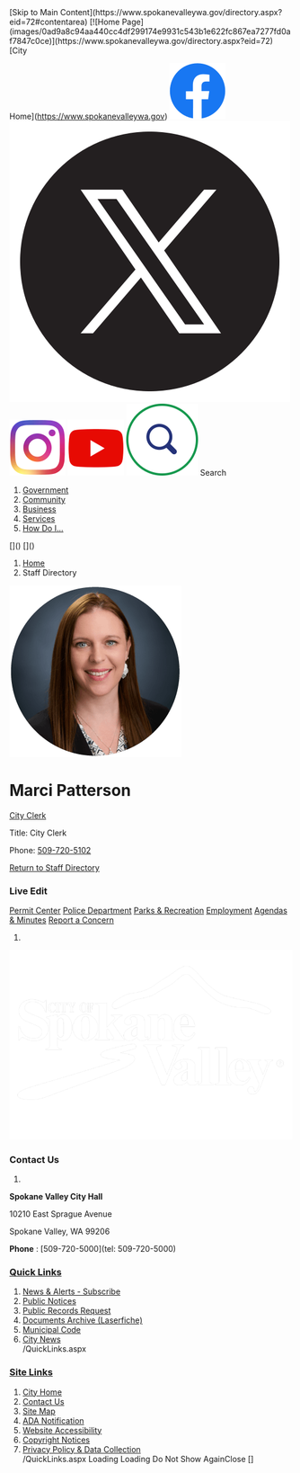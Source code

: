 <script>jQuery(document).click(function (event) {
 var target = jQuery(event.target);
 if (target.attr('src') && target.parents('.image').length && target.parents('.widget').length) {
 var text = target.attr('title');
 
 if (!text.length) {
 text = "N/A";
 }
 ga('send',
 {
 hitType: 'event',
 eventCategory: 'Image',
 eventAction: 'Image - ' + text,
 eventLabel: window.location.href
 });
 }
 if (target.is('button') || target.hasClass('button') || target.parents().hasClass('button')) {
 var text = "";
 if (target.parents('.button')[0]) {
 text = target.parents('.button').first().text();
 } else if (target.text().length) {
 text = target.text();
 } else if (target.attr('title').length) {
 text = target.attr('title');
 }
 if (!text.length) {
 text = "N/A";
 }
 ga('send',
 {
 hitType: 'event',
 eventCategory: 'Button',
 eventAction: 'Button - ' + text,
 eventLabel: window.location.href
 });
 }
 if (target.parents('.widgetCustomHtml').length) {
 ga('send',
 {
 hitType: 'event',
 eventCategory: 'Custom Html',
 eventAction: 'Custom Html Clicked',
 eventLabel: window.location.href
 });
 }
 if (target.parents('.editor').length) {
 ga('send',
 {
 hitType: 'event',
 eventCategory: 'Editor',
 eventAction: 'Editor Link Clicked',
 eventLabel: window.location.href
 });
 }
 if (target.parents('.GraphicLinks').length) {
 var text = "";
 var targetGraphicLink = target;
 if (target.hasClass('widgetGraphicLinksLink')) {
 targetGraphicLink = jQuery(target.children()[0]);
 }
 if (targetGraphicLink.hasClass('text')) {
 text = targetGraphicLink.text();
 } else if (targetGraphicLink.attr('src').length) {
 if (targetGraphicLink.attr('alt').length) {
 text = targetGraphicLink.attr('alt');
 } else {
 text = targetGraphicLink.attr('src');
 }
 } else {
 text = "N/A";
 }
 ga('send',
 {
 hitType: 'event',
 eventCategory: 'Graphic Links',
 eventAction: 'Graphic Link - ' + text,
 eventLabel: window.location.href
 });
 }
 if (target.parents('.InfoAdvanced').length) {
 ga('send',
 {
 hitType: 'event',
 eventCategory: 'Info Advanced',
 eventAction: 'Info Advanced Clicked',
 eventLabel: window.location.href
 });
 }
 if (target.parents('.list').length) {
 ga('send',
 {
 hitType: 'event',
 eventCategory: 'List',
 eventAction: 'List Clicked',
 eventLabel: window.location.href
 });
 }
 if (target.parents('.megaMenuItem').length || target.parents('.topMenuItem').length) {
 var megaMenuText = jQuery('.topMenuItem.mouseover').find('span').text();
 var breadCrumbs = [];
 jQuery('.breadCrumbs > li').each(function () {
  breadCrumbs.push(this.textContent);
 });
 var pageTitle = breadCrumbs.join('>');
 var subTitleText = target.parents('.megaMenuItem').children('.widgetTitle').children().text();
 var text = "";
 if (pageTitle) {
 text += pageTitle + " | ";
 } else {
 text += document.title + ' - ';
 }
 if (target.text() == "" && megaMenuText == "") {
 text += "N/A";
 } else if (target.text().length && megaMenuText.length) {
 if (megaMenuText == target.text()) {
 text += megaMenuText;
 } else {
 text += megaMenuText + " - " + subTitleText + " - " + target.text();
 }
 } else if (target.text() == "") {
 text += megaMenuText;
 } else {
 text += target.text();
 }
 if (!text.length) {
 text = "N/A";
 }
 ga('send',
 {
 hitType: 'event',
 eventCategory: 'Mega Menu',
 eventAction: 'Mega Menu : ' + text,
 eventLabel: window.location.href
 });
 }
 if (target.parents('.widgetNewsFlash').length && target.parents('.widgetItem').length) {
 var text = jQuery(target.parents('.widgetItem')[0]).find('.widgetTitle').children().text();
 if (!text.length) {
 text = "N/A";
 }
 ga('send',
 {
 hitType: 'event',
 eventCategory: 'News Flash',
 eventAction: 'News Flash - ' + text,
 eventLabel: window.location.href
 });
 }
 if (target.hasClass('widgetQuickLinksLink') || target.find('.widgetQuickLinksLink').length) {
 var text = target.text();
 if (!text.length) {
 text = "N/A";
 }
 ga('send',
 {
 hitType: 'event',
 eventCategory: 'Quick Links',
 eventAction: 'Quick Links - ' + text,
 eventLabel: window.location.href
 });
 }
 if (target.attr('src') && target.parents('.cpSlideshow').length) {
 var text = target.attr('title');
 if (!text.length) {
 text = "N/A";
 }
 ga('send',
 {
 hitType: 'event',
 eventCategory: 'Slideshow',
 eventAction: 'Slideshow - ' + text,
 eventLabel: window.location.href
 });
 }
 if (target.parents('.widgetText').length) {
 ga('send',
 {
 hitType: 'event',
 eventCategory: 'Text',
 eventAction: 'Text Link Clicked',
 eventLabel: window.location.href
 });
 }
});</script>  [Skip to Main Content](https://www.spokanevalleywa.gov/directory.aspx?eid=72#contentarea)   [![Home Page](images/0ad9a8c94aa440cc4df299174e9931c543b1e622fc867ea7277fd0af7847c0ce)](https://www.spokanevalleywa.gov/directory.aspx?eid=72)   [City

Home](https://www.spokanevalleywa.gov)   [![Facebook](images/f75fe6b2979150f27a65063a45dbac12cb171f396bc24955a51d5e5defb17ca0)](https://www.facebook.com/CityofSpokaneValley)   [![X](images/d0fe2b098c04be543d26e00ab1bb534b0b5d55a572d8ce33a85fd54e4fbee539)](https://x.com/CityofSV)   [![Instagram](images/bfc2ef8c5004f63148ccd7fd8aaaa4868631322e5348decd83a385f3ae66d6a2)](https://www.instagram.com/cityspokanevalley)   [![YouTube](images/8335cb2aaec79833d44df2341de759285c86be49875c599b70ec9f7b0e600f0d)](https://www.youtube.com/channel/UCoNlPNd0y5U905mvDfEmn7g)  <script defer type="text/javascript" src="/Common/Controls/jquery-ui-1.14.1/jquery-ui.min.js"></script><script defer src="/Areas/Layout/Assets/Scripts/Search.js" type="text/javascript"></script><script defer type="text/javascript">

 $(document).ready(function () {
 try {
 $(".widgetSearchButton.widgetSearchButton46e958da-1c8a-45ff-879e-1489a3fc6ddd").click(function (e) {
 e.preventDefault();
 if (false||$("#ysnSearchOnlyDept46e958da-1c8a-45ff-879e-1489a3fc6ddd").is(':checked'))
 {
 doWidgetSearch($(this).siblings(".widgetSearchBox").val(), Number(0));
 }
 else {
 doWidgetSearch($(this).siblings(".widgetSearchBox").val(), 0);
 }
 });
 $("#searchField46e958da-1c8a-45ff-879e-1489a3fc6ddd").keypress(function (e) {
 if (window.clipboardData) {
 if (e.keyCode === 13) {
 if ($("#ysnSearchOnlyDept46e958da-1c8a-45ff-879e-1489a3fc6ddd").is(':checked') || false) {
 doWidgetSearch($(this).val(), Number(0));
 } else {
 doWidgetSearch($(this).val(), 0);
 }
 return false;
 }
 } else {
 if (e.which === 13) {
 if ($("#ysnSearchOnlyDept46e958da-1c8a-45ff-879e-1489a3fc6ddd").is(':checked') || false) {
 doWidgetSearch($(this).val(), Number(0));
 } else {
 doWidgetSearch($(this).val(), 0);
 }
 return false;
 }
 }
 return true;
 });

 if (true) {
 var currentRequest = null;
 var $searchField = $("#searchField46e958da-1c8a-45ff-879e-1489a3fc6ddd").autocomplete({
 source: function (request, response) {
 currentRequest = $.ajax({
 url: '/Search/AutoComplete' + ($("#ysnSearchOnlyDept46e958da-1c8a-45ff-879e-1489a3fc6ddd").is(':checked') || false? '?departmentId=0' : ''),
 dataType: "json",
 timeout: 10000,
 beforeSend: function () {
 if (currentRequest != null) {
 currentRequest.abort();
 }
 },
 data:
 {
 term: request.term,
 },
 success: function (data) {
 response(data);
 $('.autoCompleteError').remove();
 },
 error: function (xmlhttprequest, textstatus, message) {
 if (textstatus === "timeout") {
 if ($("#searchField46e958da-1c8a-45ff-879e-1489a3fc6ddd").siblings('.autoCompleteError').length == 0)
 $('<span class="autoCompleteError"><p class="alert error">Search autocomplete is currently not responding. Please try again later.</p></span>').insertAfter($("#searchField46e958da-1c8a-45ff-879e-1489a3fc6ddd"));
 }
 }
 });
 },
 html: true,
 delay: 500,
 select: function (event, ui) {
 $(this).val(ui.item.value);
 $(this).next().click();
 }
 });

 $searchField.data("ui-autocomplete")._renderItem = function (ul, item) {
 return $("<li class=\"itemList\"></li>")
.data("ui-autocomplete-item", item)
.append("<a>" + item.label + "</a>")
.appendTo(ul);
 };
}
}
 catch(e) {} //we're going to eat this error. Autocomplete won't work but we dont wan't to break anything else on the page.
 });
 </script>  [![Search](images/ad23c84baf3bd9c160ae4646d88f899251fe74719b13e7287c813e1fabde5475)](https://www.spokanevalleywa.gov/Search/Results) Search <script type="text/javascript">
 //Updates search icons href to have the correct queryString
 function searchBtnApplyQuery() {
 document.getElementById("btnSearchIcon").href = "/Search?searchPhrase=" + document.getElementById("searchField46e958da-1c8a-45ff-879e-1489a3fc6ddd").value;
 }
 </script> 

 1.  [Government](https://www.spokanevalleywa.gov/27/Government) 
 1.  [Community](https://www.spokanevalleywa.gov/31/Community) 
 1.  [Business](https://www.spokanevalleywa.gov/101/Business) 
 1.  [Services](https://www.spokanevalleywa.gov/149/Services) 
 1.  [How Do I...](https://www.spokanevalleywa.gov/9/How-Do-I) 
<script type="text/javascript">
 document.addEventListener('DOMContentLoaded',function () {
 var menuID = 'mainNavMenu';
 var menuType = MAIN_MENU;

 //setup menu manager properties for main menu
 if (!menuManager.mobileMainNav && true)
 menuManager.adjustMainItemsWidth('#' + menuID);
 menuManager.isMainMenuEditable = false;
 menuManager.mainMenuMaxSubMenuLevels = 4;
 menuManager.setMOMMode(2, menuType);

 //Init main menu
 var setupDraggable = menuManager.isMainMenuEditable;
 var urlToGetHiddenMenus = '/Pages/MenuMain/HiddenMainSubMenus?pageID=1&moduleID=4&themeID=17&menuContainerID=mainNav';

 menuManager.setupMenu(menuID, 'mainNav', menuType, setupDraggable, urlToGetHiddenMenus);
 menuManager.mainMenuInit = true;
 menuManager.mainMenuTextResizer = false;
 if (1.00 > 0)
 menuManager.mainMenuTextResizerRatio = 1.00;
 if (window.isResponsiveEnabled)
 menuManager.mainMenuReady.resolve();

 });
 </script>  []()  []()  <script type="text/javascript">
 $(window).on("load", function () {
 $.when(window.Pages.rwdSetupComplete)
.done(function () {
 renderExternalBannerSlideshow('banner1',
 {"BannerOptionID":56,"ThemeID":17,"SlotName":"banner1","Name":"Default","IsDefault":true,"BannerMode":2,"SlideShowSlideTiming":null,"SlideshowTransition":0,"SlideShowTransitionTiming":null,"ImageScale":true,"ImageAlignment":1,"ImageScroll":true,"MuteSound":true,"VideoType":0,"Status":40,"SlideshowControlsPosition":0,"SlideshowControlsAlignment":0,"SlideshowBannerControlsColorScheme":0,"DisplayVideoPauseButton":false,"VideoPauseButtonAlignment":1,"VideoPauseButtonControlsAlignment":0,"VideoPauseButtonStyle":"#FFFFFF","VideoPauseButtonBackgroundStyle":"#000000","VideoPauseButtonAlignmentClass":"alignRight viewport","DisplaySlideshowPauseButton":true,"SlideshowControlsColor":"#FFFFFF","SlideshowControlsBackgroundColor":"#000000","SlideshowPauseButtonClass":"isHidden","BannerImages":[{"BannerImageID":70,"BannerOptionID":56,"FileName":"/ImageRepository/Document?documentID=65","Height":700,"Width":2200,"StartingOn":null,"StoppingOn":null,"IsLink":false,"LinkAddress":null,"Sequence":1,"RecordStatus":0,"ModifiedBy":0,"ModifiedOn":"\/Date(-62135575200000)\/","AltText":""},{"BannerImageID":71,"BannerOptionID":56,"FileName":"/ImageRepository/Document?documentID=64","Height":700,"Width":2200,"StartingOn":null,"StoppingOn":null,"IsLink":false,"LinkAddress":null,"Sequence":2,"RecordStatus":0,"ModifiedBy":0,"ModifiedOn":"\/Date(-62135575200000)\/","AltText":""},{"BannerImageID":72,"BannerOptionID":56,"FileName":"/ImageRepository/Document?documentID=63","Height":700,"Width":2200,"StartingOn":null,"StoppingOn":null,"IsLink":false,"LinkAddress":null,"Sequence":3,"RecordStatus":0,"ModifiedBy":0,"ModifiedOn":"\/Date(-62135575200000)\/","AltText":""}],"BannerVideos":[],"RecordStatus":0,"ModifiedBy":0,"ModifiedOn":"\/Date(-62135575200000)\/"},
 '/App_Themes/Simple/Images/',
 'Rotating');
 });
 });
 </script> 

 1.  [Home](https://www.spokanevalleywa.gov/directory.aspx?eid=72) 
 1. Staff Directory
 <script type="text/javascript"><!--
 var isie6 = false, isie7 = false, isie6or7 = false;
 var intCountryCode = 840;

 function setUrlLength(editor) {
 //Toggle Image Context Menu Items
 setMenuItems(editor);
 //setContentBackgroundColor(editor);
 removeIEParagraphs(editor);
 }
 function setUrlLengthAndToolToggle(editor) {
 var minToolsGroups = 2; // Number of MinimumSetOfTools tools groups.
 
 // Hide the MinimumSetOfTools on load.
 var toolbar = editor.get_toolContainer(); // Get toolbar container.
 var toolgroups = toolbar.getElementsByTagName("UL"); // Get all toolgroups containers.
 
 for (var i = toolgroups.length - 1; i >= minToolsGroups; i--) toolgroups[i].style.display = "none";
 
 if (editor.isIE) {
 var elem = editor.get_element();
 elem.style.height = "430px";
  elem.style.minHeight = "430px";
 }
 
 // Toggle Image Context Menu Items.
 setMenuItems(editor);
 //setContentBackgroundColor(editor);
 removeIEParagraphs(editor);
 }
//--></script><script src="/ScriptResource.axd?d=UQCescPRU9TVRA_N-Q_BL41tOcLcyr6MaEw917F9P5YimZ1kmOYJNufie-XG_f252HqUQfms4sUwuB2-1WOfSzfn3nBEgan8h5QC46YAVr52IdCj3uKCGB1ybZS_PBSvXwgUHn7_bgyl2WkdrJFIepswBjMK8BGi3D9ZW96e2t_AG-fWV67ltyeqqTDgrv4bu4Hrp-7r3VufZw2ShhZ-ScnLfS-kSkVwqblj3WOHkH5fvQ5mzZVbCB7sSIBrnSQIDvrnDB99rtWqOhdOGbeZfxY3_wFglwRJLLMOd9dR1IhRTrqzGkzXgIhYOJGMCD8YspIN73chc9kT1tSBIg1rRMW0d5WDfDD9cxVqX8FauBNFBTd8vH86UecI_2kyaFTKxuH6y83ScARQLdlR6C-NJTDOFi5ru7ejESQlnapWDQNW-e1PDOKaa3q2PrdgFyULM6PubqajP2UDu0922ipfKOZxbaHJLMeIkz9UBmsUjJ6Wmy3htNN-VpafYwZCDPoLdlAwzqAnn98mZyd63LQyqPIYKDzR-VrcK2nVHMwoHTbuFgdWPzIJhQn5sqLFBh0dZDnVlu72cBXm0Iotfvia1q8ROAVerVp5ox20L4mQviVjaVt9FmWXltiOT-DGgDLVtyHiss9p43JOMYUx1SsYG-XkEIAJANiCYORF_NEs5EZOeN-2PAfmYEdh62WStTppaL9EMPPM3UXBCaBNS42XkA2xnDilvL7ECSeXpVB0W-lFl8cVpP9XzNLxCcsN0igo5J7qXHO4SonE44VeJu8JIdvJ8QGk2MFa_U_lenAmy3Xv3BU68CyFXTw3A6pRHa0TZ8re_Zv8qSheDhiAV2TFqv7xSYmZtE6ZfAn5Sreqba41" type="text/javascript"></script><script type="text/javascript">
 Sys.WebForms.PageRequestManager.getInstance().add_beginRequest(beginRequest);
 Sys.WebForms.PageRequestManager.getInstance().add_pageLoaded(pageLoaded);
 </script> <script src="/Common/Modules/CityDirectory/RWDCityDirectory.js" type="text/javascript"></script><script type="text/javascript" language="javascript" src="/common/nMenu.js"></script>  ![Headshot of City Clerk Marci Patterson](images/e7c1858a2a75314309af695bb8ea46db620c79a9b3fccf5e38d2852109b7603a)  

# Marci Patterson

   [City Clerk](https://www.spokanevalleywa.gov/Directory.aspx?DID=7) 

Title: City Clerk

Phone: [509-720-5102](tel:5097205102) 

<script type="text/javascript" language="javascript"><!--
 var wsd="mpatterson";
 var xsd="SpokaneValleyWA.gov";
 var ysd="Email Marci Patterson";
 var zsd = document.write("<a class='BioLink' href=\"mailto:" + wsd + '@' + xsd + '\">'+ ysd + '</a>');
//--></script> 

 [Return to Staff Directory](https://www.spokanevalleywa.gov/Directory.aspx) 

 <script type="text/javascript">order+='ModuleContent\n'</script> 

### Live Edit

 [](https://www.spokanevalleywa.gov/directory.aspx?eid=72)  <script type="text/javascript">
//<![CDATA[
Sys.Application.add_init(function() {
 $create(AjaxControlToolkit.ModalPopupBehavior, {"BackgroundCssClass":"modalBackground","CancelControlID":"ctl00_LiveEditCloseButton","PopupControlID":"ctl00_ctl00_MainContent_ctl00_liveEditPopupWindow","PopupDragHandleControlID":"ctl00_liveEditTitleBar","dynamicServicePath":"/directory.aspx","id":"editItemBehavior"}, null, null, $get("ctl00_ctl00_MainContent_ctl00_liveEditSpawnWindow"));
});
//]]>
</script>  [Permit Center](https://www.spokanevalleywa.gov/180/Permit-Center)   [Police Department](https://www.spokanevalleywa.gov/169/Police)   [Parks & Recreation](https://www.spokanevalleywa.gov/163/Parks-Recreation)   [Employment](https://www.spokanevalleywa.gov/411)   [Agendas & Minutes](https://www.spokanevalleywa.gov/129/Agendas-Minutes)   [Report a Concern](https://www.spokanevalleywa.gov/443/SVexpress---Report-a-Concern)  

 1.    

 ![Home Page](images/026af6a61a5ac689510b60b6fc66b0f3f9732d306d5983a5da3be8cb6c1d79a0)    

 <script type="text/javascript">
 //Render slideshow if info advacned items contain one.
 $(document).ready(function (e) {
 $('#divInfoAdvc4c426ed-693d-4c8f-b1d9-ce1e1937dc00.InfoAdvanced.widgetItem').each(function () {
 renderSlideshowIfApplicable($(this)); 
 });
 });
</script> 

### Contact Us

 1.    

 __Spokane Valley City Hall__    

10210 East Sprague Avenue   

Spokane Valley, WA 99206   

 __Phone__ : [509-720-5000](tel: 509-720-5000)    

 <script type="text/javascript">
 //Render slideshow if info advacned items contain one.
 $(document).ready(function (e) {
 $('#divInfoAdv12f07261-afba-4112-a46f-14ebd512c037.InfoAdvanced.widgetItem').each(function () {
 renderSlideshowIfApplicable($(this)); 
 });
 });
</script> 

###  [Quick Links](https://www.spokanevalleywa.gov/QuickLinks.aspx?CID=15) 

 1.  [News & Alerts - Subscribe](https://public.govdelivery.com/accounts/WASPOKANEVALLEY/subscriber/new?qsp=CODE_RED)  
 1.  [Public Notices](https://www.spokanevalleywa.gov/359/2154/Public-Notices)  
 1.  [Public Records Request](https://spokanevalleywa.gov/691/Public-Records)  
 1.  [Documents Archive (Laserfiche)](https://laserfiche.spokanevalley.org/WebLink/Browse.aspx?dbid=0&repo=SpokaneValley)  
 1.  [Municipal Code](https://www.codepublishing.com/WA/SpokaneValley)  
 1.  [City News](https://www.spokanevalleywa.gov/CivicAlerts.aspx?CID=1)  
 /QuickLinks.aspx 

###  [Site Links](https://www.spokanevalleywa.gov/QuickLinks.aspx?CID=16) 

 1.  [City Home](https://www.spokanevalleywa.gov)  
 1.  [Contact Us](https://www.spokanevalleywa.gov/directory.aspx)  
 1.  [Site Map](https://www.spokanevalleywa.gov/sitemap)  
 1.  [ADA Notification](https://www.spokanevalleywa.gov/207/Americans-with-Disabilities-Act-Notice)  
 1.  [Website Accessibility](https://www.spokanevalleywa.gov/accessibility)  
 1.  [Copyright Notices](https://www.spokanevalleywa.gov/copyright)  
 1.  [Privacy Policy & Data Collection](https://www.spokanevalleywa.gov/privacy)  
 /QuickLinks.aspx Loading Loading Do Not Show AgainClose <script src="/Assets/Scripts/APIClient.js"></script><script src="/Assets/Mystique/Shared/Scripts/Moment/Moment.min.js"></script><script src="/Assets/Scripts/SplashModal/SplashModalRender.js"></script><script>

 $(document).ready(function () {
 var filter = {
 targetId: '',
 targetType: 0
 }

 new SplashModalRender().triggerRender(filter);
 });
</script><script src="/-1931737305.js" type="text/javascript"></script><script>
 function getValueTS(elem, attr) {
 var val = elem.css(attr);
 if (val === undefined) return undefined;
 var num = parseInt(val, 10);
 if (num === NaN) return undefined;
 return num;
 }

 function clampTS(number, min, max) {
 return Math.min(Math.max(number, min), max);
 }

 function isPageEditingTS() {
 return (
 $("#doneEditing").length > 0 || // In live edit
 typeof DesignCenter !== "undefined" // In theme manager
 );
 }

 var bgColorRegexTS = new RegExp("rgba\((\d+), (\d+), (\d+), (\d*\.?\d*)\)");
 function isTransparentTS(elem) {
 var bg = elem.css('background-color');
 if (typeof bg !== "string") return false;
 if (bg === "transparent") return true;
 if (!bg.startsWith('rgba(')) return false;
 var matchState = bg.match(bgColorRegexTS);
 if (!matchState || matchState.length !== 5) return false;
 var alpha = parseFloat(matchState[4], 10);
 if (!(alpha >= 0 && alpha < 1)) return false;
 return true;
 }

 function iterateLeftpads(cb) {
 var containersTS = $("[class^='siteWrap'],[class*=' siteWrap']");
 for (var i = 0; i < containersTS.length; i++) {
 var containerTS = containersTS[i];
 // Skip the body container and anything with data-skip-leftpad
 if (
 containerTS.id !== "bodyContainerTS" &&
 containerTS.getAttribute('data-skip-leftpad') === null
 ) {
 cb(containerTS);
 }
 }
 }

 function iterateRightpads(cb) {
 var containersTS = $("[class^='siteWrap'],[class*=' siteWrap']");
 for (var i = 0; i < containersTS.length; i++) {
 var containerTS = containersTS[i];
 // Skip the body container and anything with data-skip-rightpad
 if (
 containerTS.id !== "bodyContainerTS" &&
 containerTS.getAttribute('data-skip-rightpad') === null
 ) {
 cb(containerTS);
 }
 }
 }

 var anchor = $("#divToolbars");
 var bodyContainerTS = $("#bodyContainerTS");

 // Outer banner padding (push banner down)
 var outerSizingTS = $("#bannerContainerTS");
 // Inner banner padding (push banner content down) - Transparent header OR on attaching headers
 var innerSizingTS = $("#bannerSizingTS");

 var forceUnfixClassTS = "forceUnfixTS";

 var fixedTopTS = $(".fixedTopTS");
 var fixedBottomTS = $(".fixedBottomTS");
 var fixedLeftTS = $(".fixedLeftTS");
 var fixedRightTS = $(".fixedRightTS");

 var initialTopTS;
 var topAttachTS;
 if (fixedTopTS && fixedTopTS.length === 1) {
 initialTopTS = getValueTS(fixedTopTS, 'top');
 var attachment = fixedTopTS.attr('data-attach');
 if (attachment) topAttachTS = $("#" + attachment);
 if (!topAttachTS || topAttachTS.length !== 1) topAttachTS = undefined;
 }

 function resizeAdjustmentTS() {
 var editing = isPageEditingTS();

 // Fixed top script
 (function () {
 if (!fixedTopTS || fixedTopTS.length !== 1 || initialTopTS === undefined) return;

 if (editing) {
 fixedTopTS[0].classList.add(forceUnfixClassTS);
 } else {
 fixedTopTS[0].classList.remove(forceUnfixClassTS);
 }

 var topPosition = fixedTopTS.css('position');
 if (topPosition === 'fixed') {
 if (topAttachTS) {
 scrollAdjustmentTS();
 } else {
 var anchorHeight = anchor.outerHeight() - 1;
 fixedTopTS.css('top', anchorHeight + initialTopTS);
 }
 } else {
 fixedTopTS.css('top', initialTopTS);
 }

 if (topPosition === 'fixed' || topPosition === 'absolute') {
 // Bump the banner content down
 if (isTransparentTS(fixedTopTS)) {
 innerSizingTS.css('padding-top', initialTopTS + fixedTopTS.outerHeight());
 outerSizingTS.css('padding-top', '');

 try {
 window.Pages.onResizeHandlersExecute();
 } catch (e) { }
 } else {
 outerSizingTS.css('padding-top', fixedTopTS.outerHeight() - 1);
 innerSizingTS.css('padding-top', '');
 }
 } else {
 innerSizingTS.css('padding-top', '');
 outerSizingTS.css('padding-top', '');
 }
 })();

 // Fixed bottom script
 (function () {
 if (!fixedBottomTS || fixedBottomTS.length === 0) return;

 // If the widget has gone narrow, force unfix
 if (editing || fixedBottomTS.outerHeight() > 200) {
 fixedBottomTS[0].classList.add(forceUnfixClassTS);
 } else {
 fixedBottomTS[0].classList.remove(forceUnfixClassTS);
 }

 if (fixedBottomTS.css('position') === 'fixed') {
 bodyContainerTS.css('padding-bottom', fixedBottomTS.outerHeight());
 } else {
 bodyContainerTS.css('padding-bottom', '');
 }
 })();

 // Fixed left script
 (function () {
 if (!fixedLeftTS || fixedLeftTS.length === 0) return;

 if (editing) {
 fixedLeftTS[0].classList.add(forceUnfixClassTS);
 } else {
 fixedLeftTS[0].classList.remove(forceUnfixClassTS);
 }

 if (fixedLeftTS.css('position') === 'fixed') {
 var anchorHeight = anchor.outerHeight() - 1;
 fixedLeftTS.css('top', anchorHeight);
 var leftBoundingTS = fixedLeftTS[0].getBoundingClientRect();
 iterateLeftpads(function (containerTS) {
 var containerBoundingTS = containerTS.getBoundingClientRect();
 if (containerBoundingTS.left <= leftBoundingTS.right) {
 $(containerTS).css('padding-left', leftBoundingTS.width + 16);
 } else {
 $(containerTS).css('padding-left', '');
 }
 });
 } else {
 fixedLeftTS.css('top', '');
 iterateLeftpads(function (containerTS) {
 $(containerTS).css('padding-left', '');
 });
 }
 })();

 // Fixed right script
 (function () {
 if (!fixedRightTS || fixedRightTS.length === 0) return;

 if (editing) {
 fixedRightTS[0].classList.add(forceUnfixClassTS);
 } else {
 fixedRightTS[0].classList.remove(forceUnfixClassTS);
 }

 if (fixedRightTS.css('position') === 'fixed') {
 var anchorHeight = anchor.outerHeight() - 1;
 fixedRightTS.css('top', anchorHeight);
 var rightBoundingTS = fixedRightTS[0].getBoundingClientRect();
 iterateRightpads(function (containerTS) {
 var containerBoundingTS = containerTS.getBoundingClientRect();
 if (containerBoundingTS.right >= rightBoundingTS.left) {
 $(containerTS).css('padding-right', rightBoundingTS.width + 16);
 }
 });
 } else {
 fixedRightTS.css('top', '');
 iterateRightpads(function (containerTS) {
 $(containerTS).css('padding-right', '');
 });
 }
 })();
 }

 function scrollAdjustmentTS() {
 if (!fixedTopTS || fixedTopTS.length !== 1 || !topAttachTS || topAttachTS.length !== 1) return;
 var topPosition = fixedTopTS.css('position');
 if (topPosition === 'fixed' || topPosition === 'absolute') {
 var anchorBounding = anchor[0].getBoundingClientRect();
 var attachBounding = topAttachTS[0].getBoundingClientRect();
 var scrollTop = $(window).scrollTop();

 fixedTopTS.css('top', Math.max(anchorBounding.bottom - 1, attachBounding.bottom));
 } else {
 fixedTopTS.css('top', initialTopTS);
 }
 }

 $(window).load(function () {
 setTimeout(function () {
 try {
 resizeAdjustmentTS();
 } catch (e) {
 console.error(e);
 }
 }, 350);

 $(window).scroll(function () {
 try {
 scrollAdjustmentTS();
 } catch (e) {
 console.error(e);
 }
 });

 var adjustTimeoutTS;
 $(window).resize(function () {
 clearTimeout(adjustTimeoutTS);
 adjustTimeoutTS = setTimeout(function () {
 try {
 resizeAdjustmentTS();
 } catch (e) {
 console.error(e);
 }
 }, 350);
 });

 $.when(window.Pages.angularToolbarComplete).done(function () {
 try {
 resizeAdjustmentTS();
 } catch (e) {
 console.error(e);
 }
 });
 });
</script><script type="text/javascript">
 $(function () {
 document.cookie = "responsiveGhost=0; path=/";
 });
 $(window).on("load", function () {
 $('body').addClass('doneLoading').removeClass('hideContent');

 if ($('#404Content').length > 0)
 $('div#bodyWrapper').css('padding', '0px');
 });
 </script> <script type="text/javascript">loadCSS('//fonts.googleapis.com/css?family=DM+Serif+Display:italic,regular|Open+Sans:300,300italic,500,500italic,600,600italic,700,700italic,800,800italic,italic,regular|');</script> [] 
